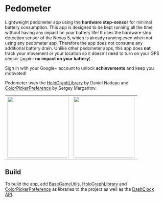 Pedometer
=========

Lightweight pedometer app using the <b>hardware step-sensor</b> for minimal battery consumption.
This app is designed to be kept running all the time without having any impact on your battery life! It uses the hardware step detection sensor of the Nexus 5, which is already running even when not using any pedometer app. Therefore the app does not consume any additional battery drain. Unlike other pedometer apps, this app does <b>not</b> track your movement or your location so it doesn't need to turn on your GPS sensor (again: <b>no impact on your battery</b>).

Sign in with your Google+ account to unlock <b>achievements</b> and keep you motivated!



Pedometer uses the [HoloGraphLibrary](https://bitbucket.org/danielnadeau/holographlibrary/wiki/Home "HoloGraphLibrary: Android graphing and charting library") by Daniel Nadeau and [ColorPickerPreference](https://github.com/attenzione/android-ColorPickerPreference "android-ColorPickerPreference: Android color picking library") by Sergey Margaritov.


<table sytle="border: 0px;">
<tr>
<td><img width="200px" src="https://lh4.ggpht.com/LvIHF45qV4HpXP2EERDj7_uquJ9jzZyKes0QF2MoSsVN1gvOlfuM9241kB63vJ722Mym=h900-rw" /></td>
<td><img width="200px" src="https://lh3.ggpht.com/FILbtxHCIo9ArHhrzjkJq6TcxCUQUrtyFn3qEVb0qBcFInwNn8c24IADtlREn8BVA91d=h900-rw" /></td>
</tr>
</table>



Build
-----

To build the app, add [BaseGameUtils](https://developers.google.com/games/services/android/init "Google Play communication library"), [HoloGraphLibrary](https://bitbucket.org/danielnadeau/holographlibrary/wiki/Home "HoloGraphLibrary: Android graphing and charting library") and [ColorPickerPreference](https://github.com/attenzione/android-ColorPickerPreference "android-ColorPickerPreference: Android color picking library") as libraries to the project as well as the [DashClock API](https://code.google.com/p/dashclock/downloads/list "DashClock Lock screen clock widget for Android 4.2+").

